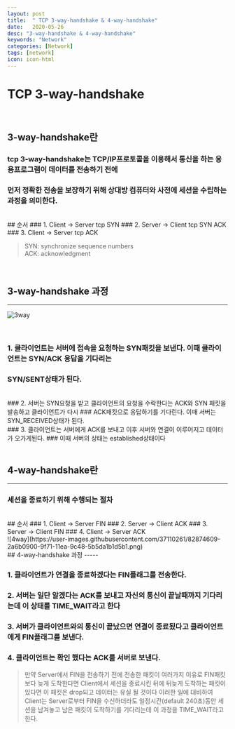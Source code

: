 ```yaml
---
layout: post
title:  " TCP 3-way-handshake & 4-way-handshake"
date:   2020-05-26
desc: "3-way-handshake & 4-way-handshake"
keywords: "Network"
categories: [Network]
tags: [network]
icon: icon-html
---
```


TCP 3-way-handshake
=====

<br/>

3-way-handshake란
-----

### tcp 3-way-handshake는 TCP/IP프로토콜을 이용해서 통신을 하는 응용프로그램이 데이터를 전송하기 전에
### 먼저 정확한 전송을 보장하기 위해 상대방 컴퓨터와 사전에 세션을 수립하는 과정을 의미한다.

<br/>
## 순서
### 1. Client -> Server tcp SYN
### 2. Server -> Client tcp SYN ACK
### 3. Client -> Server tcp ACK

> SYN: synchronize sequence numbers   
> ACK: acknowledgment

<br/>

## 3-way-handshake 과정
-----

![3way](https://user-images.githubusercontent.com/37110261/82871498-a44cc380-9f6c-11ea-9092-528271d37fee.png)

<br/>

### 1. 클라이언트는 서버에 접속을 요청하는 SYN패킷을 보낸다. 이때 클라이언트는 SYN/ACK 응답을 기다리는
### SYN/SENT상태가 된다.

<br/>
### 2. 서버는 SYN요청을 받고 클라이언트의 요청을 수락한다는 ACK와 SYN 패킷을 발송하고 클라이언트가 다시 
### ACK패킷으로 응답하기를 기다린다. 이때 서버는 SYN_RECEIVED상태가 된다.

<br/>
### 3. 클라이언트는 서버에게 ACK를 보내고 이후 서버와 연결이 이루어지고 데이터가 오가게된다.
### 이때 서버의 상태는 established상태이다

<br/>
<br/>


## 4-way-handshake란
-----

### 세션을 종료하기 위해 수행되는 절차

<br/>
## 순서
### 1. Client -> Server FIN
### 2. Server -> Client ACK
### 3. Server -> Client FIN
### 4. Client -> Server ACK


<br/>
![4way](https://user-images.githubusercontent.com/37110261/82874609-2a6b0900-9f71-11ea-9c48-5b5da1b1d5b1.png)

<br/>
## 4-way-handshake 과정
-----

### 1. 클라이언트가 연결을 종료하겠다는 FIN플래그를 전송한다.
### 2. 서버는 일단 알겠다는 ACK를 보내고 자신의 통신이 끝날때까지 기다리는데 이 상태를 TIME_WAIT라고 한다
### 3. 서버가 클라이언트와의 통신이 끝났으면 연결이 종료됬다고 클라이언트에게 FIN플래그를 보낸다.
### 4. 클라이언트는 확인 했다는 ACK를 서버로 보낸다.

> 만약 Server에서 FIN을 전송하기 전에 전송한 패킷이 여러가지 이유로 FIN패킷보다 늦게 도착한다면 
> Client에서 세션을 종료시킨 뒤에 뒤늦게 도착하는 패킷이 있다면 이 패킷은 drop되고 데이터는 유실 될 것이다
> 이러한 일에 대비하여 Client는 Server로부터 FIN을 수신하더라도 일정시간(default 240초)동안 세션을 
> 남겨놓고 남은 패킷이 도착하기를 기다리는데 이 과정을 TIME_WAIT라고 한다.
